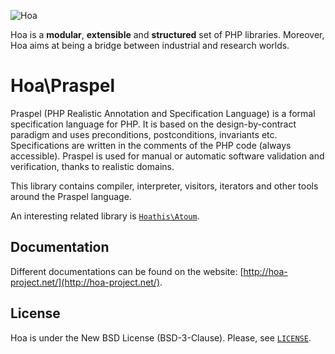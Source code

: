 ![Hoa](http://static.hoa-project.net/Image/Hoa_small.png)

Hoa is a **modular**, **extensible** and **structured** set of PHP libraries.
Moreover, Hoa aims at being a bridge between industrial and research worlds.

# Hoa\Praspel

Praspel (PHP Realistic Annotation and Specification Language) is a formal
specification language for PHP. It is based on the design-by-contract paradigm
and uses preconditions, postconditions, invariants etc. Specifications are
written in the comments of the PHP code (always accessible). Praspel is used for
manual or automatic software validation and verification, thanks to realistic
domains.

This library contains compiler, interpreter, visitors, iterators and other tools
around the Praspel language.

An interesting related library is
[`Hoathis\Atoum`](https://github.com/hoaproject/Hoathis-Atoum).

## Documentation

Different documentations can be found on the website:
[http://hoa-project.net/](http://hoa-project.net/).

## License

Hoa is under the New BSD License (BSD-3-Clause). Please, see
[`LICENSE`](http://hoa-project.net/LICENSE).
